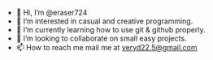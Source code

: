 - 👋 Hi, I’m @eraser724
- 👀 I’m interested in casual and creative programming.
- 🌱 I’m currently learning how to use git & github properly.
- 💞️ I’m looking to collaborate on small easy projects.
- 📫 How to reach me mail me at veryd22.5@gmail.com
